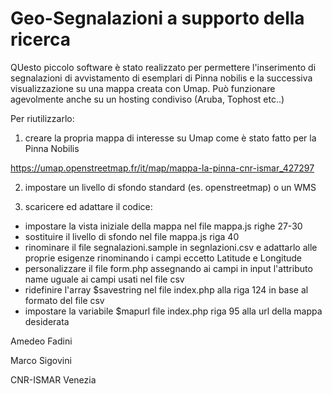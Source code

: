 # Geo-Segnalazioni a supporto della ricerca

QUesto piccolo software è stato realizzato per permettere l'inserimento di segnalazioni di avvistamento di esemplari di Pinna nobilis e la successiva visualizzazione su una mappa creata con Umap. Può funzionare agevolmente anche su un hosting condiviso (Aruba, Tophost etc..)

Per riutilizzarlo:

1) creare la propria mappa di interesse su Umap come è stato fatto per la Pinna Nobilis

https://umap.openstreetmap.fr/it/map/mappa-la-pinna-cnr-ismar_427297

2) impostare un livello di sfondo standard (es. openstreetmap) o un WMS

3) scaricere ed adattare il codice:

  -  impostare la vista iniziale della mappa nel file mappa.js righe 27-30
  -  sostituire il livello di sfondo nel file mappa.js riga 40
  -  rinominare il file segnalazioni.sample in segnlazioni.csv e adattarlo alle proprie esigenze rinominando i campi eccetto Latitude e Longitude
  -  personalizzare il file form.php assegnando ai campi in input l'attributo name uguale ai campi usati nel file csv
  -  ridefinire l'array $savestring nel file index.php alla riga 124 in base al formato del file csv
  -  impostare la variabile $mapurl file index.php riga 95 alla url della mappa desiderata
  
  
 Amedeo Fadini
 
 Marco Sigovini
 
 CNR-ISMAR Venezia
